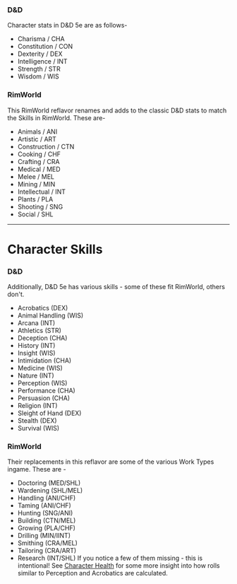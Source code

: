 ### D&D
Character stats in D&D 5e are as follows-
- Charisma / CHA
- Constitution / CON
- Dexterity / DEX
- Intelligence / INT
- Strength / STR
- Wisdom / WIS
### RimWorld
This RimWorld reflavor renames and adds to the classic D&D stats to match the Skills in RimWorld. These are-
- Animals / ANI
- Artistic / ART
- Construction / CTN
- Cooking / CHF
- Crafting / CRA
- Medical / MED
- Melee / MEL
- Mining / MIN
- Intellectual / INT
- Plants / PLA
- Shooting / SNG
- Social / SHL

---

# Character Skills
### D&D
Additionally, D&D 5e has various skills - some of these fit RimWorld, others don't.
- Acrobatics (DEX)
- Animal Handling (WIS)
- Arcana (INT)
- Athletics (STR)
- Deception (CHA)
- History (INT)
- Insight (WIS)
- Intimidation (CHA)
- Medicine (WIS)
- Nature (INT)
- Perception (WIS)
- Performance (CHA)
- Persuasion (CHA)
- Religion (INT)
- Sleight of Hand (DEX)
- Stealth (DEX)
- Survival (WIS)

### RimWorld
Their replacements in this reflavor are some of the various Work Types ingame. These are -
- Doctoring (MED/SHL)
- Wardening (SHL/MEL)
- Handling (ANI/CHF)
- Taming (ANI/CHF)
- Hunting (SNG/ANI)
- Building (CTN/MEL)
- Growing (PLA/CHF)
- Drilling (MIN/IINT)
- Smithing (CRA/MEL)
- Tailoring (CRA/ART)
- Research (INT/SHL)
If you notice a few of them missing - this is intentional! See [Character Health](obsidian://open?vault=dnd-rimworld-reflavor&file=Character%20Health)
 for some more insight into how rolls similar to Perception and Acrobatics are calculated.